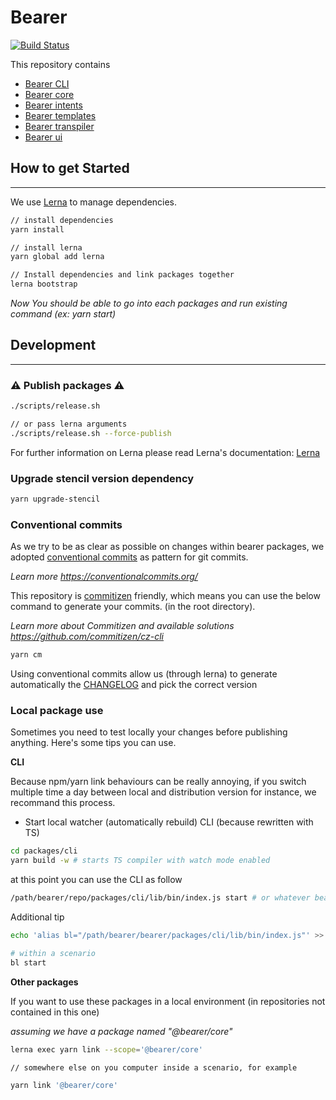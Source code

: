 # Bearer

[![Build Status](https://jenkins.bearer.tech/buildStatus/icon?job=Bearer/bearer/master)](https://jenkins.bearer.tech/job/Bearer/job/bearer/job/master/)

This repository contains

- [Bearer CLI](./packages/cli)
- [Bearer core](./packages/core)
- [Bearer intents](./packages/intents)
- [Bearer templates](./packages/templates)
- [Bearer transpiler](./packages/transpiler)
- [Bearer ui](./packages/ui)

## How to get Started

---

We use [Lerna](https://github.com/lerna/lerna) to manage dependencies.

```bash
// install dependencies
yarn install

// install lerna
yarn global add lerna

// Install dependencies and link packages together
lerna bootstrap
```

_Now You should be able to go into each packages and run existing command (ex: yarn start)_

## Development

---

### ⚠️ Publish packages ️⚠️

```bash
./scripts/release.sh

// or pass lerna arguments
./scripts/release.sh --force-publish
```

For further information on Lerna please read Lerna's documentation: [Lerna](https://github.com/lerna/lerna)

### Upgrade stencil version dependency

```bash
yarn upgrade-stencil
```

### Conventional commits

As we try to be as clear as possible on changes within bearer packages, we adopted [conventional commits](https://conventionalcommits.org/) as pattern for git commits.

_Learn more https://conventionalcommits.org/_

This repository is [commitizen](https://github.com/commitizen/cz-cli) friendly, which means you can use the below command to generate your commits. (in the root directory).

_Learn more about Commitizen and available solutions https://github.com/commitizen/cz-cli_

```bash
yarn cm
```

Using conventional commits allow us (through lerna) to generate automatically the [CHANGELOG](./CHANGELOG.md) and pick the correct version

### Local package use

Sometimes you need to test locally your changes before publishing anything. Here's some tips you can use.

**CLI**

Because npm/yarn link behaviours can be really annoying, if you switch multiple time a day between local and distribution version for instance, we recommand this process.

- Start local watcher (automatically rebuild) CLI (because rewritten with TS)

```bash
cd packages/cli
yarn build -w # starts TS compiler with watch mode enabled
```

at this point you can use the CLI as follow

```bash
/path/bearer/repo/packages/cli/lib/bin/index.js start # or whatever bearer command you want
```

Additional tip

```bash
echo 'alias bl="/path/bearer/bearer/packages/cli/lib/bin/index.js"' >> ~/.zshrc # or .bashrc or everything else you use

# within a scenario
bl start
```

**Other packages**

If you want to use these packages in a local environment (in repositories not contained in this one)

_assuming we have a package named "@bearer/core"_

```bash
lerna exec yarn link --scope='@bearer/core'

// somewhere else on you computer inside a scenario, for example

yarn link '@bearer/core'
```
